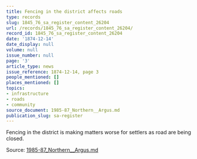 ```yaml
---
title: Fencing in the district affects roads
type: records
slug: 1845_76_sa_register_content_26204
url: /records/1845_76_sa_register_content_26204/
record_id: 1845_76_sa_register_content_26204
date: '1874-12-14'
date_display: null
volume: null
issue_number: null
page: '3'
article_type: news
issue_reference: 1874-12-14, page 3
people_mentioned: []
places_mentioned: []
topics:
- infrastructure
- roads
- community
source_document: 1985-87_Northern__Argus.md
publication_slug: sa-register
---
```


Fencing in the district is making matters worse for settlers as road are being closed.

Source: [1985-87_Northern__Argus.md](/downloads/markdown/1985-87_Northern__Argus.md)
